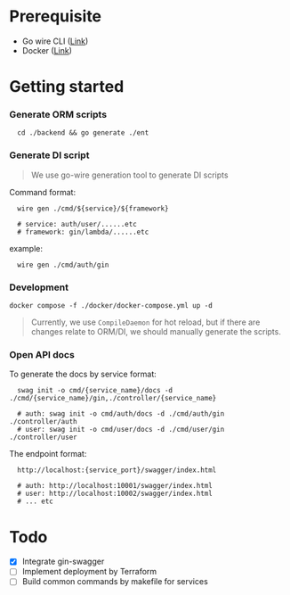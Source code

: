 # Prerequisite
- Go wire CLI ([Link](https://github.com/google/wire?tab=readme-ov-file))
- Docker ([Link](https://docs.docker.com/desktop/install/mac-install/#system-requirements))
  

# Getting started
### Generate ORM scripts
```shell
  cd ./backend && go generate ./ent
``` 

### Generate DI script
>  We use go-wire generation tool to generate DI scripts

Command format:

```shell
  wire gen ./cmd/${service}/${framework}

  # service: auth/user/......etc
  # framework: gin/lambda/......etc
```

example:
```shell
  wire gen ./cmd/auth/gin
```

### Development
```shell
docker compose -f ./docker/docker-compose.yml up -d
```
> Currently, we use `CompileDaemon` for hot reload, but if there are changes relate to ORM/DI, we should manually generate the scripts.

### Open API docs
To generate the docs by service format:
```shell
  swag init -o cmd/{service_name}/docs -d ./cmd/{service_name}/gin,./controller/{service_name}

  # auth: swag init -o cmd/auth/docs -d ./cmd/auth/gin ./controller/auth
  # user: swag init -o cmd/user/docs -d ./cmd/user/gin ./controller/user
```

The endpoint format:
```shell
  http://localhost:{service_port}/swagger/index.html

  # auth: http://localhost:10001/swagger/index.html
  # user: http://localhost:10002/swagger/index.html
  # ... etc
```


# Todo
- [X] Integrate gin-swagger 
- [ ] Implement deployment by Terraform
- [ ] Build common commands by makefile for services 